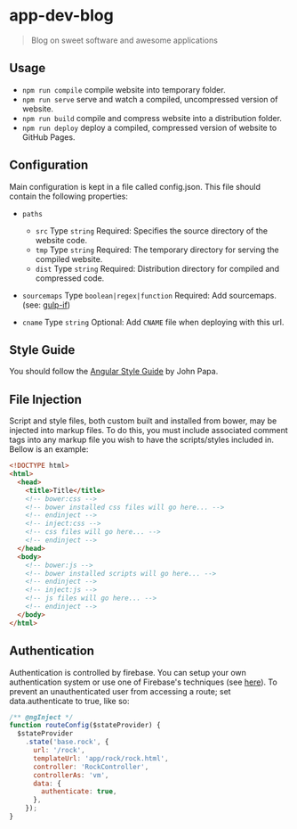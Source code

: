 # app-dev-blog
> Blog on sweet software and awesome applications

## Usage
- `npm run compile` compile website into temporary folder.
- `npm run serve` serve and watch a compiled, uncompressed version of website.
- `npm run build` compile and compress website into a distribution folder.
- `npm run deploy` deploy a compiled, compressed version of website to GitHub Pages.

## Configuration
Main configuration is kept in a file called config.json. This file should contain the following properties:
- `paths`
  - `src` Type `string` Required: Specifies the source directory of the website code.
  - `tmp` Type `string` Required: The temporary directory for serving the compiled website.
  - `dist` Type `string` Required: Distribution directory for compiled and compressed code.

- `sourcemaps` Type `boolean|regex|function` Required: Add sourcemaps. (see: [gulp-if](https://www.npmjs.com/package/gulp-if))
- `cname` Type `string` Optional: Add `CNAME` file when deploying with this url.

## Style Guide
You should follow the [Angular Style Guide](https://github.com/johnpapa/angular-styleguide) by John Papa.

## File Injection
Script and style files, both custom built and installed from bower, may be injected into markup files. To do this, you must include associated comment tags into any markup file you wish to have the scripts/styles included in. Bellow is an example:

```html
<!DOCTYPE html>
<html>
  <head>
    <title>Title</title>
    <!-- bower:css -->
    <!-- bower installed css files will go here... -->
    <!-- endinject -->
    <!-- inject:css -->
    <!-- css files will go here... -->
    <!-- endinject -->
  </head>
  <body>
    <!-- bower:js -->
    <!-- bower installed scripts will go here... -->
    <!-- endinject -->
    <!-- inject:js -->
    <!-- js files will go here... -->
    <!-- endinject -->
  </body>
</html>
```

## Authentication
Authentication is controlled by firebase. You can setup your own authentication system or use one of Firebase's techniques (see [here](https://www.firebase.com/docs/web/libraries/angular/guide/user-auth.html)). To prevent an unauthenticated user from accessing a route; set data.authenticate to true, like so:

```js
/** @ngInject */
function routeConfig($stateProvider) {
  $stateProvider
    .state('base.rock', {
      url: '/rock',
      templateUrl: 'app/rock/rock.html',
      controller: 'RockController',
      controllerAs: 'vm',
      data: {
        authenticate: true,
      },
    });
}
```
